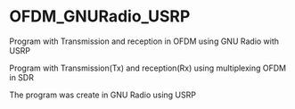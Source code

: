 # OFDM_GNURadio_USRP
Program with Transmission and reception in OFDM using GNU Radio with USRP

Program with Transmission(Tx) and reception(Rx) using multiplexing OFDM in SDR

The program was create in GNU Radio using USRP
